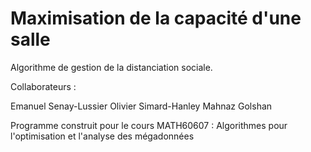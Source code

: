 # Maximisation de la capacité d'une salle

Algorithme de gestion de la distanciation sociale.

Collaborateurs : 

Emanuel Senay-Lussier 
Olivier Simard-Hanley 
Mahnaz Golshan 

Programme construit pour le cours MATH60607 : Algorithmes pour l'optimisation et l'analyse des mégadonnées
